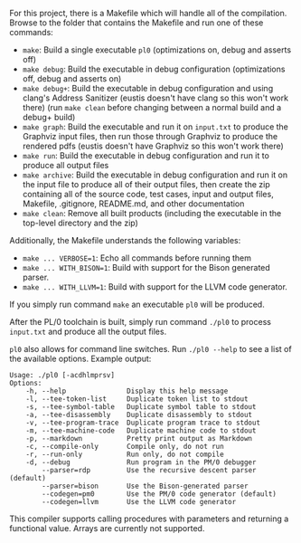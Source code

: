 For this project, there is a Makefile which will handle all of the compilation. Browse to the folder that contains the Makefile and run one of these commands:

* `make`: Build a single executable `pl0` (optimizations on, debug and asserts off)
* `make debug`: Build the executable in debug configuration (optimizations off, debug and asserts on)
* `make debug+`: Build the executable in debug configuration and using clang's Address Sanitizer (eustis doesn't have clang so this won't work there) (run `make clean` before changing between a normal build and a debug+ build)
* `make graph`: Build the executable and run it on `input.txt` to produce the Graphviz input files, then run those through Graphviz to produce the rendered pdfs (eustis doesn't have Graphviz so this won't work there)
* `make run`: Build the executable in debug configuration and run it to produce all output files
* `make archive`: Build the executable in debug configuration and run it on the input file to produce all of their output files, then create the zip containing all of the source code, test cases, input and output files, Makefile, .gitignore, README.md, and other documentation
* `make clean`: Remove all built products (including the executable in the top-level directory and the zip)

Additionally, the Makefile understands the following variables:

* `make ... VERBOSE=1`: Echo all commands before running them
* `make ... WITH_BISON=1`: Build with support for the Bison generated parser.
* `make ... WITH_LLVM=1`: Build with support for the LLVM code generator.

If you simply run command `make` an executable `pl0` will be produced. 

After the PL/0 toolchain is built, simply run command `./pl0` to process `input.txt` and produce all the output files.

`pl0` also allows for command line switches. Run `./pl0 --help` to see a list of the available options. Example output:

```
Usage: ./pl0 [-acdhlmprsv]
Options:
    -h, --help               Display this help message
    -l, --tee-token-list     Duplicate token list to stdout
    -s, --tee-symbol-table   Duplicate symbol table to stdout
    -a, --tee-disassembly    Duplicate disassembly to stdout
    -v, --tee-program-trace  Duplicate program trace to stdout
    -m, --tee-machine-code   Duplicate machine code to stdout
    -p, --markdown           Pretty print output as Markdown
    -c, --compile-only       Compile only, do not run
    -r, --run-only           Run only, do not compile
    -d, --debug              Run program in the PM/0 debugger
        --parser=rdp         Use the recursive descent parser (default)
        --parser=bison       Use the Bison-generated parser
        --codegen=pm0        Use the PM/0 code generator (default)
        --codegen=llvm       Use the LLVM code generator
```

This compiler supports calling procedures with parameters and returning a functional value. Arrays are currently not supported.
